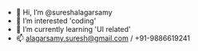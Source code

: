 - 👋 Hi, I’m @sureshalagarsamy
- 👀 I’m interested 'coding'
- 🌱 I’m currently learning 'UI related'
- 📫 alagarsamy.suresh@gmail.com / +91-9886619241


<!---
sureshalagarsamy/sureshalagarsamy is a ✨ special ✨ repository because its `README.md` (this file) appears on your GitHub profile.
You can click the Preview link to take a look at your changes.
--->
